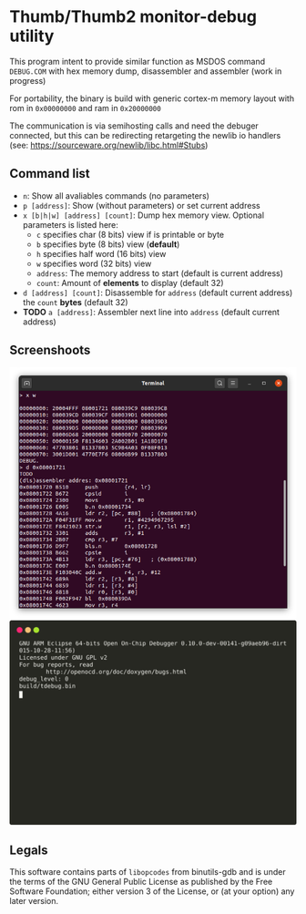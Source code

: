 # Thumb/Thumb2 monitor-debug utility

This program intent to provide similar function as MSDOS command
`DEBUG.COM` with hex memory dump, disassembler and
assembler (work in progress)

For portability, the binary is build with generic cortex-m 
memory layout with rom in `0x00000000` and ram in `0x20000000`

The communication is via semihosting calls and need the debuger
connected, but this can be redirecting retargeting the newlib
io handlers (see: https://sourceware.org/newlib/libc.html#Stubs)

## Command list

 - `n`: Show all avaliables commands (no parameters)
 - `p [address]`: Show (without parameters) or set current address 
 - `x [b|h|w] [address] [count]`: Dump hex memory view. Optional parameters is listed here:
   - `c` specifies char (8 bits) view if is printable or byte
   - `b` specifies byte (8 bits) view (**default**)
   - `h` specifies half word (16 bits) view
   - `w` specifies word (32 bits) view
   - `address`: The memory address to start (default is current address)
   - `count`: Amount of **elements** to display (default 32)
 - `d [address] [count]`: Disassemble for `address` (default current address) the `count` **bytes** (default 32)
 - **TODO** `a [address]`: Assembler next line into `address` (default current address)

## Screenshoots

![](docs/screenshoot.png)
![](docs/screenshoot-animated.svg)

## Legals

This software contains parts of `libopcodes` from binutils-gdb and
is under the terms of the GNU General Public License as published by
the Free Software Foundation; either version 3 of the License, or
(at your option) any later version.
